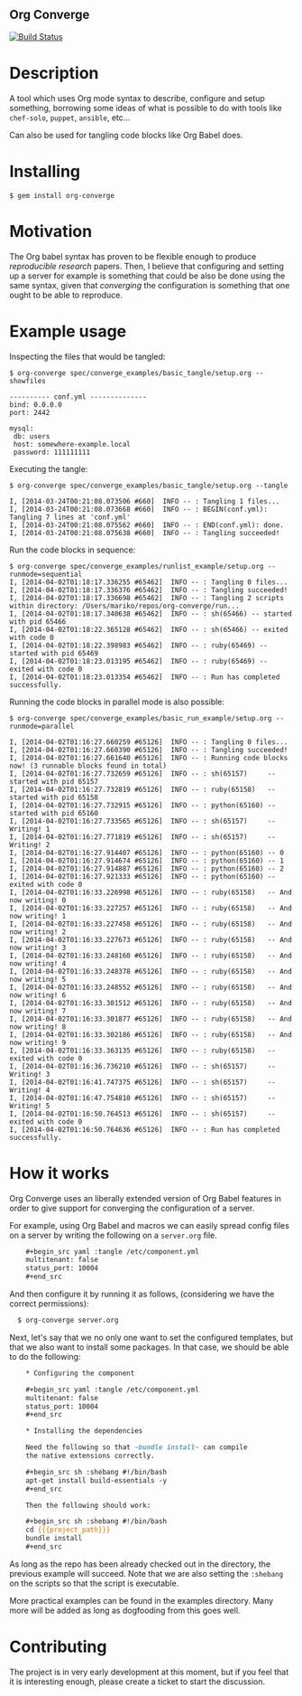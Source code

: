 Org Converge
------------
[![Build Status](https://travis-ci.org/wallyqs/org-converge.svg?branch=master)](https://travis-ci.org/wallyqs/org-converge)

# Description

A tool which uses Org mode syntax to describe, configure and
setup something, borrowing some ideas of what is possible to 
do with tools like `chef-solo`, `puppet`, `ansible`, etc...

Can also be used for tangling code blocks like Org Babel does.

# Installing

    $ gem install org-converge

# Motivation

The Org babel syntax has proven to be flexible enough to produce
*reproducible research* papers. Then, I believe that configuring and setting up
a server for example is something that could be also be done using
the same syntax, given that *converging* the configuration is something
that one ought to be able to reproduce.

# Example usage

Inspecting the files that would be tangled:

	$ org-converge spec/converge_examples/basic_tangle/setup.org --showfiles 
	
	---------- conf.yml --------------
	bind: 0.0.0.0
	port: 2442

	mysql:
	 db: users
     host: somewhere-example.local
	 password: 111111111
	 
Executing the tangle:
	 
	$ org-converge spec/converge_examples/basic_tangle/setup.org --tangle
	
	I, [2014-03-24T00:21:08.073506 #660]  INFO -- : Tangling 1 files...
    I, [2014-03-24T00:21:08.073668 #660]  INFO -- : BEGIN(conf.yml): Tangling 7 lines at 'conf.yml'
    I, [2014-03-24T00:21:08.075562 #660]  INFO -- : END(conf.yml): done.
    I, [2014-03-24T00:21:08.075638 #660]  INFO -- : Tangling succeeded!

Run the code blocks in sequence:

    $ org-converge spec/converge_examples/runlist_example/setup.org --runmode=sequential
	I, [2014-04-02T01:18:17.336255 #65462]  INFO -- : Tangling 0 files...
	I, [2014-04-02T01:18:17.336376 #65462]  INFO -- : Tangling succeeded!
	I, [2014-04-02T01:18:17.336698 #65462]  INFO -- : Tangling 2 scripts within directory: /Users/mariko/repos/org-converge/run...
	I, [2014-04-02T01:18:17.340638 #65462]  INFO -- : sh(65466) -- started with pid 65466
	I, [2014-04-02T01:18:22.365128 #65462]  INFO -- : sh(65466) -- exited with code 0
	I, [2014-04-02T01:18:22.398983 #65462]  INFO -- : ruby(65469) -- started with pid 65469
	I, [2014-04-02T01:18:23.013195 #65462]  INFO -- : ruby(65469) -- exited with code 0
	I, [2014-04-02T01:18:23.013354 #65462]  INFO -- : Run has completed successfully.

Running the code blocks in parallel mode is also possible:

    $ org-converge spec/converge_examples/basic_run_example/setup.org --runmode=parallel
	
	I, [2014-04-02T01:16:27.660259 #65126]  INFO -- : Tangling 0 files...
	I, [2014-04-02T01:16:27.660390 #65126]  INFO -- : Tangling succeeded!
	I, [2014-04-02T01:16:27.661640 #65126]  INFO -- : Running code blocks now! (3 runnable blocks found in total)
	I, [2014-04-02T01:16:27.732659 #65126]  INFO -- : sh(65157)     -- started with pid 65157
	I, [2014-04-02T01:16:27.732819 #65126]  INFO -- : ruby(65158)   -- started with pid 65158
	I, [2014-04-02T01:16:27.732915 #65126]  INFO -- : python(65160) -- started with pid 65160
	I, [2014-04-02T01:16:27.733565 #65126]  INFO -- : sh(65157)     -- Writing! 1
	I, [2014-04-02T01:16:27.771819 #65126]  INFO -- : sh(65157)     -- Writing! 2
	I, [2014-04-02T01:16:27.914407 #65126]  INFO -- : python(65160) -- 0
	I, [2014-04-02T01:16:27.914674 #65126]  INFO -- : python(65160) -- 1
	I, [2014-04-02T01:16:27.914887 #65126]  INFO -- : python(65160) -- 2
	I, [2014-04-02T01:16:27.921333 #65126]  INFO -- : python(65160) -- exited with code 0
	I, [2014-04-02T01:16:33.226998 #65126]  INFO -- : ruby(65158)   -- And now writing! 0
	I, [2014-04-02T01:16:33.227257 #65126]  INFO -- : ruby(65158)   -- And now writing! 1
	I, [2014-04-02T01:16:33.227458 #65126]  INFO -- : ruby(65158)   -- And now writing! 2
	I, [2014-04-02T01:16:33.227673 #65126]  INFO -- : ruby(65158)   -- And now writing! 3
	I, [2014-04-02T01:16:33.248160 #65126]  INFO -- : ruby(65158)   -- And now writing! 4
	I, [2014-04-02T01:16:33.248378 #65126]  INFO -- : ruby(65158)   -- And now writing! 5
	I, [2014-04-02T01:16:33.248552 #65126]  INFO -- : ruby(65158)   -- And now writing! 6
	I, [2014-04-02T01:16:33.301512 #65126]  INFO -- : ruby(65158)   -- And now writing! 7
	I, [2014-04-02T01:16:33.301877 #65126]  INFO -- : ruby(65158)   -- And now writing! 8
	I, [2014-04-02T01:16:33.302186 #65126]  INFO -- : ruby(65158)   -- And now writing! 9
	I, [2014-04-02T01:16:33.363135 #65126]  INFO -- : ruby(65158)   -- exited with code 0
	I, [2014-04-02T01:16:36.736210 #65126]  INFO -- : sh(65157)     -- Writing! 3
	I, [2014-04-02T01:16:41.747375 #65126]  INFO -- : sh(65157)     -- Writing! 4
	I, [2014-04-02T01:16:47.754810 #65126]  INFO -- : sh(65157)     -- Writing! 5
	I, [2014-04-02T01:16:50.764513 #65126]  INFO -- : sh(65157)     -- exited with code 0
	I, [2014-04-02T01:16:50.764636 #65126]  INFO -- : Run has completed successfully.

# How it works

Org Converge uses an liberally extended version of Org Babel
features in order to give support for converging the configuration
of a server.

For example, using Org Babel and macros we can easily spread config
files on a server by writing the following on a `server.org` file.

```org
    #+begin_src yaml :tangle /etc/component.yml
    multitenant: false
    status_port: 10004
    #+end_src
```

And then configure it by running it as follows, (considering we have
the correct permissions):

```sh
  $ org-converge server.org
```

Next, let's say that we no only one want to set the configured templates,
but that we also want to install some packages. In that case, we
should be able to do the following:

```org
    * Configuring the component

    #+begin_src yaml :tangle /etc/component.yml
    multitenant: false
    status_port: 10004
    #+end_src  

    * Installing the dependencies

    Need the following so that ~bundle install~ can compile 
    the native extensions correctly.

    #+begin_src sh :shebang #!/bin/bash
    apt-get install build-essentials -y
    #+end_src

    Then the following should work:

    #+begin_src sh :shebang #!/bin/bash
    cd {{{project_path}}}
    bundle install
    #+end_src
```

As long as the repo has been already checked out in the directory,
the previous example will succeed. Note that we are also setting 
the `:shebang` on the scripts so that the script is executable.

More practical examples can be found in the examples directory. 
Many more will be added as long as dogfooding from this goes well.

# Contributing

The project is in very early development at this moment, but if you
feel that it is interesting enough, please create a ticket to start
the discussion.
